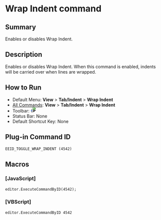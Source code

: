 # Wrap Indent command

## Summary

Enables or disables Wrap Indent.

## Description

Enables or disables Wrap Indent. When this command is enabled, indents will be carried over when lines are wrapped.

## How to Run

- Default Menu: **View** \> **Tab/Indent** \> **Wrap Indent**
- [All Commands](../tools/all_commands): **View** \> **Tab/Indent** \> **Wrap Indent**
- Toolbar:
![](../../images/wrap_indent24x16.png)
- Status Bar: None
- Default Shortcut Key: None

## Plug-in Command ID

```
EEID_TOGGLE_WRAP_INDENT (4542)
```

## Macros

### \[JavaScript\]

```
editor.ExecuteCommandByID(4542);
```

### \[VBScript\]

```
editor.ExecuteCommandByID 4542
```
